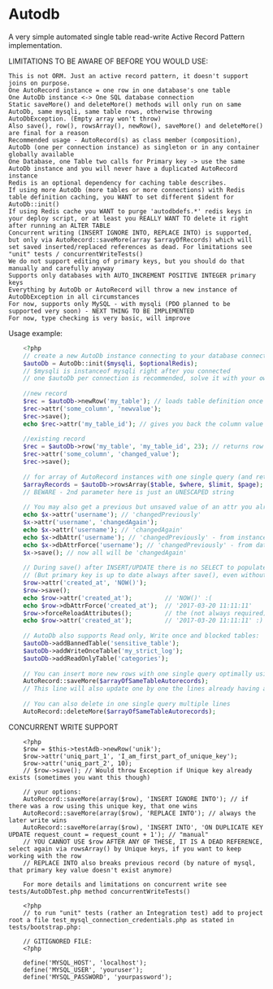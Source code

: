 # Autodb

A very simple automated single table read-write Active Record Pattern implementation.

LIMITATIONS TO BE AWARE OF BEFORE YOU WOULD USE:

    This is not ORM. Just an active record pattern, it doesn't support joins on purpose.
    One AutoRecord instance = one row in one database's one table
    One AutoDb instance <-> One SQL database connection
    Static saveMore() and deleteMore() methods will only run on same AutoDb, same mysqli, same table rows, otherwise throwing AutoDbException. (Empty array won't throw)
    Also save(), row(), rowsArray(), newRow(), saveMore() and deleteMore() are final for a reason
    Recommended usage - AutoRecord(s) as class member (composition), AutoDb (one per connection instance) as singleton or in any container globally available
    One Database, one Table two calls for Primary key -> use the same AutoDb instance and you will never have a duplicated AutoRecord instance
    Redis is an optional dependency for caching table describes.
    If using more AutoDb (more tables or more connections) with Redis table definition caching, you WANT to set different $ident for AutoDb::init()
    If using Redis cache you WANT to purge 'autodbdefs.*' redis keys in your deploy script, or at least you REALLY WANT TO delete it right after running an ALTER TABLE
    Concurrent writing (INSERT IGNORE INTO, REPLACE INTO) is supported, but only via AutoRecord::saveMore(array $arrayOfRecords) which will set saved inserted/replaced references as dead. For limitations see "unit" tests / concurrentWriteTests()
    We do not support editing of primary keys, but you should do that manually and carefully anyway
    Supports only databases with AUTO_INCREMENT POSITIVE INTEGER primary keys
    Everything by AutoDb or AutoRecord will throw a new instance of AutoDbException in all circumstances
    For now, supports only MySQL - with mysqli (PDO planned to be supported very soon) - NEXT THING TO BE IMPLEMENTED
    For now, type checking is very basic, will improve

Usage example:

```php
    <?php
    // create a new AutoDb instance connecting to your database connection. One mysqli resource <-> One AutoDb
    $autoDb = AutoDb::init($mysqli, $optionalRedis); 
    // $mysqli is instanceof mysqli right after you connected
    // one $autoDb per connection is recommended, solve it with your own conatainer/singleton for best results
    
    //new record
    $rec = $autoDb->newRow('my_table'); // loads table definition once in runtime with describe 
    $rec->attr('some_column', 'newvalue');
    $rec->save();
    echo $rec->attr('my_table_id'); // gives you back the column value
    
    //existing record
    $rec = $autoDb->row('my_table', 'my_table_id', 23); // returns row with primary key my_table_id 23
    $rec->attr('some_column', 'changed_value');
    $rec->save();
    
    // for array of AutoRecord instances with one single query (and returns object cache version if exists)
    $arrayRecords = $autoDb->rowsArray($table, $where, $limit, $page); // limit default is -1 (unlimited results), page defaults to 1
    // BEWARE - 2nd parameter here is just an UNESCAPED string
    
    // You may also get a previous but unsaved value of an attr you already saved:
    echo $x->attr('username'); // 'changedPreviously'
    $x->attr('username', 'changedAgain');
    echo $x->attr('username'); // 'changedAgain'
    echo $x->dbAttr('username'); // 'changedPreviously' - from instance
    echo $x->dbAttrForce('username'); // 'changedPreviously' - from database
    $x->save(); // now all will be 'changedAgain'
    
    // During save() after INSERT/UPDATE there is no SELECT to populate the columns in the database. You can force it by calling $record->forceReloadAttributes(). 
    // (But primary key is up to date always after save(), even without calling $record->forceReloadAttributes() method)
    $row->attr('created_at', 'NOW()');
    $row->save();
    echo $row->attr('created_at');         // 'NOW()' :(
    echo $row->dbAttrForce('created_at');  // '2017-03-20 11:11:11'
    $row->forceReloadAttributes();         // the (not always required) extra query to sync column attributes
    echo $row->attr('created_at');         // '2017-03-20 11:11:11' :)
    
    // AutoDb also supports Read only, Write once and blocked tables:
    $autoDb->addBannedTable('sensitive_table');
    $autoDb->addWriteOnceTable('my_strict_log');
    $autoDb->addReadOnlyTable('categories');
    
    // You can insert more new rows with one single query optimally using 
    AutoRecord::saveMore($arrayOfSameTableAutorecords);
    // This line will also update one by one the lines already having a primary key
    
    // You can also delete in one single query multiple lines
    AutoRecord::deleteMore($arrayOfSameTableAutorecords);
```

CONCURRENT WRITE SUPPORT

```
    <?php
    $row = $this->testAdb->newRow('unik');
    $row->attr('uniq_part_1', 'I_am_first_part_of_unique_key');
    $row->attr('uniq_part_2', 10);
    // $row->save(); // Would throw Exception if Unique key already exists (sometimes you want this though)
    
    // your options:
    AutoRecord::saveMore(array($row), 'INSERT IGNORE INTO'); // if there was a row using this unique key, that one wins
    AutoRecord::saveMore(array($row), 'REPLACE INTO'); // always the later write wins
    AutoRecord::saveMore(array($row), 'INSERT INTO', 'ON DUPLICATE KEY UPDATE request_count = request_count + 1'); // "manual"
    // YOU CANNOT USE $row AFTER ANY OF THESE, IT IS A DEAD REFERENCE, select again via rowsArray() by Unique keys, if you want to keep working with the row
    // REPLACE INTO also breaks previous record (by nature of mysql, that primary key value doesn't exist anymore)
    
    For more details and limitations on concurrent write see tests/AutoDbTest.php method concurrentWriteTests()
```

```
    <?php
    // to run "unit" tests (rather an Integration test) add to project root a file test_mysql_connection_credentials.php as stated in tests/bootstrap.php:
    
    // GITIGNORED FILE:
    <?php
    
    define('MYSQL_HOST', 'localhost');
    define('MYSQL_USER', 'youruser');
    define('MYSQL_PASSWORD', 'yourpassword');
    
```
